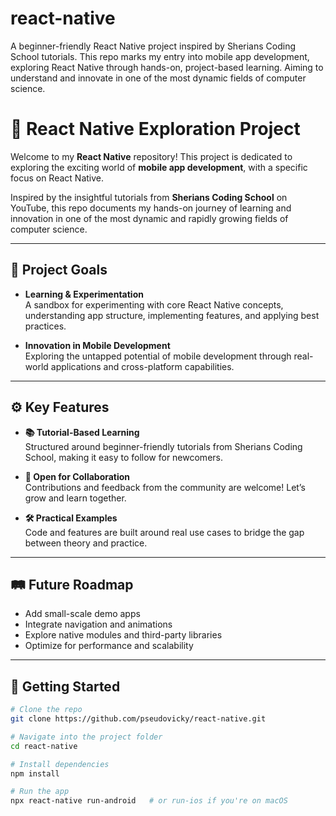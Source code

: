 # react-native
A beginner-friendly React Native project inspired by Sherians Coding School tutorials. This repo marks my entry into mobile app development, exploring React Native through hands-on, project-based learning. Aiming to understand and innovate in one of the most dynamic fields of computer science.

# 📱 React Native Exploration Project

Welcome to my **React Native** repository! This project is dedicated to exploring the exciting world of **mobile app development**, with a specific focus on React Native.

Inspired by the insightful tutorials from **Sherians Coding School** on YouTube, this repo documents my hands-on journey of learning and innovation in one of the most dynamic and rapidly growing fields of computer science.

---

## 🎯 Project Goals

- **Learning & Experimentation**  
  A sandbox for experimenting with core React Native concepts, understanding app structure, implementing features, and applying best practices.

- **Innovation in Mobile Development**  
  Exploring the untapped potential of mobile development through real-world applications and cross-platform capabilities.

---

## ⚙️ Key Features

- **📚 Tutorial-Based Learning**  
  Structured around beginner-friendly tutorials from Sherians Coding School, making it easy to follow for newcomers.

- **👥 Open for Collaboration**  
  Contributions and feedback from the community are welcome! Let’s grow and learn together.

- **🛠️ Practical Examples**  
  Code and features are built around real use cases to bridge the gap between theory and practice.

---

## 🛤️ Future Roadmap

- Add small-scale demo apps
- Integrate navigation and animations
- Explore native modules and third-party libraries
- Optimize for performance and scalability

---

## 🚀 Getting Started

```bash
# Clone the repo
git clone https://github.com/pseudovicky/react-native.git

# Navigate into the project folder
cd react-native

# Install dependencies
npm install

# Run the app
npx react-native run-android   # or run-ios if you're on macOS
